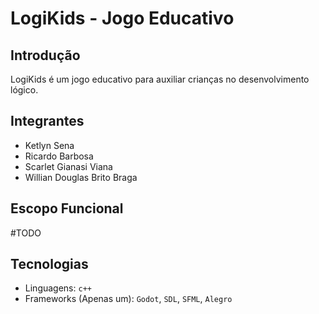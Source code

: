 # LogiKids - Jogo Educativo

## Introdução
LogiKids é um jogo educativo para auxiliar crianças no desenvolvimento lógico.

## Integrantes
- Ketlyn Sena
- Ricardo Barbosa
- Scarlet Gianasi Viana
- Willian Douglas Brito Braga

## Escopo Funcional
#TODO

## Tecnologias
- Linguagens: `c++`
- Frameworks (Apenas um): `Godot`, `SDL`, `SFML`, `Alegro`
